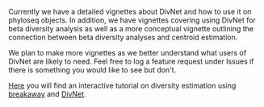 Currently we have a detailed vignettes about DivNet and how to use it on phyloseq objects. In addition, we have vignettes covering using DivNet for beta diversity analysis as well as a more conceptual vignette outlining the connection between beta diversity analyses and centroid estimation.

We plan to make more vignettes as we better understand what users of DivNet are likely to need. Feel free to log a feature request under Issues if there is something you would like to see but don't.

[Here](https://github.com/adw96/stamps2018/blob/master/estimation/diversity-lab.R) you will find an interactive tutorial on diversity estimation using [breakaway](https://github.com/adw96/breakaway) and [DivNet](https://github.com/adw96/DivNet).

